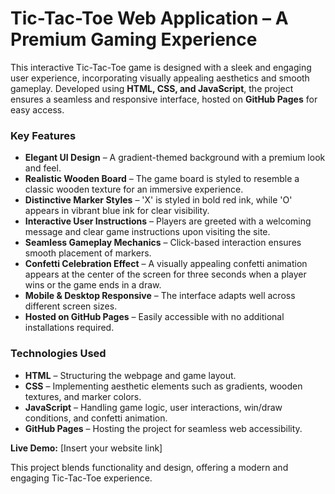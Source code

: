 # Tic-Tac-Toe Web Application – A Premium Gaming Experience  

This interactive Tic-Tac-Toe game is designed with a sleek and engaging user experience, incorporating visually appealing aesthetics and smooth gameplay. Developed using **HTML, CSS, and JavaScript**, the project ensures a seamless and responsive interface, hosted on **GitHub Pages** for easy access.  

### **Key Features**  

- **Elegant UI Design** – A gradient-themed background with a premium look and feel.  
- **Realistic Wooden Board** – The game board is styled to resemble a classic wooden texture for an immersive experience.  
- **Distinctive Marker Styles** – 'X' is styled in bold red ink, while 'O' appears in vibrant blue ink for clear visibility.  
- **Interactive User Instructions** – Players are greeted with a welcoming message and clear game instructions upon visiting the site.  
- **Seamless Gameplay Mechanics** – Click-based interaction ensures smooth placement of markers.  
- **Confetti Celebration Effect** – A visually appealing confetti animation appears at the center of the screen for three seconds when a player wins or the game ends in a draw.  
- **Mobile & Desktop Responsive** – The interface adapts well across different screen sizes.  
- **Hosted on GitHub Pages** – Easily accessible with no additional installations required.  

### **Technologies Used**  

- **HTML** – Structuring the webpage and game layout.  
- **CSS** – Implementing aesthetic elements such as gradients, wooden textures, and marker colors.  
- **JavaScript** – Handling game logic, user interactions, win/draw conditions, and confetti animation.  
- **GitHub Pages** – Hosting the project for seamless web accessibility.  

**Live Demo:** [Insert your website link]  

This project blends functionality and design, offering a modern and engaging Tic-Tac-Toe experience.

